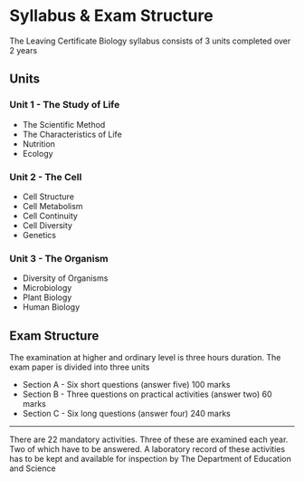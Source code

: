 # Syllabus & Exam Structure

The Leaving Certificate Biology syllabus consists of 3 units completed over 2 years

## Units

### Unit 1 - The Study of Life

- The Scientific Method
- The Characteristics of Life
- Nutrition
- Ecology

### Unit 2 - The Cell

- Cell Structure
- Cell Metabolism
- Cell Continuity
- Cell Diversity
- Genetics

### Unit 3 - The Organism

- Diversity of Organisms
- Microbiology
- Plant Biology
- Human Biology

## Exam Structure

The examination at higher and ordinary level is three hours duration. The exam paper is divided into three units

- Section A - Six short questions (answer five) 100 marks
- Section B - Three questions on practical activities (answer two) 60 marks
- Section C - Six long questions (answer four) 240 marks

---

There are 22 mandatory activities. Three of these are examined each year. Two of which have to be answered. A laboratory record of these activities has to be kept and available for inspection by The Department of Education and Science
